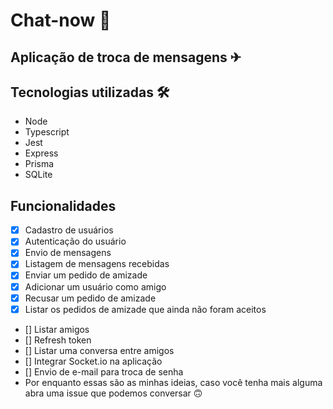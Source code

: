 # Chat-now 🚀

## Aplicação de troca de mensagens ✈

## Tecnologias utilizadas 🛠
- Node
- Typescript
- Jest
- Express
- Prisma
- SQLite

## Funcionalidades
- [x] Cadastro de usuários
- [x] Autenticação do usuário
- [x] Envio de mensagens
- [x] Listagem de mensagens recebidas
- [x] Enviar um pedido de amizade
- [x] Adicionar um usuário como amigo
- [x] Recusar um pedido de amizade
- [x] Listar os pedidos de amizade que ainda não foram aceitos
- [] Listar amigos
- [] Refresh token
- [] Listar uma conversa entre amigos
- [] Integrar Socket.io na aplicação
- [] Envio de e-mail para troca de senha
- Por enquanto essas são as minhas ideias, caso você tenha mais alguma abra uma issue que podemos conversar 🙃 